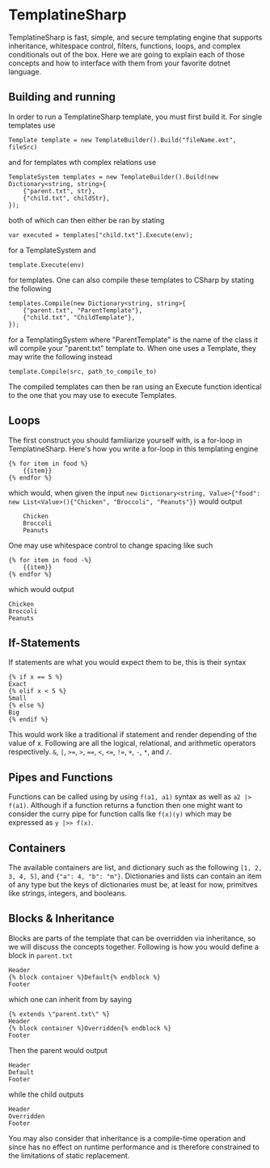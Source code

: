# TemplatineSharp
TemplatineSharp is fast, simple, and secure templating engine that supports inheritance, whitespace control, filters, functions, loops, and complex conditionals out of the box. Here we are going to explain each of those concepts and how to interface with them from your favorite dotnet language.

## Building and running
In order to run a TemplatineSharp template, you must first build it. For single templates use
```
Template template = new TemplateBuilder().Build("fileName.ext", fileSrc)
```
and for templates wth complex relations use
```
TemplateSystem templates = new TemplateBuilder().Build(new Dictionary<string, string>{
    {"parent.txt", str},
    {"child.txt", childStr},
});
```
both of which can then either be ran by stating
```
var executed = templates["child.txt"].Execute(env);
```
for a TemplateSystem and
```
template.Execute(env)
```
for templates. One can also compile these templates to CSharp by stating the following
```
templates.Compile(new Dictionary<string, string>{
    {"parent.txt", "ParentTemplate"},
    {"child.txt", "ChildTemplate"},
});
```
for a TemplatingSystem where "ParentTemplate" is the name of the class it wll compile your "parent.txt" template to. When one uses a Template, they may write the following instead
```
template.Compile(src, path_to_compile_to)
```
The compiled templates can then be ran using an Execute function identical to the one that you may use to execute Templates.

## Loops
The first construct you should familiarize yourself with, is a for-loop in TemplatineSharp. Here's how you write a for-loop in this templating engine
```
{% for item in food %}
    {{item}}
{% endfor %}
```
which would, when given the input `new Dictionary<string, Value>{"food": new List<Value>(){"Chicken", "Broccoli", "Peanuts"}}` would output
```
    Chicken
    Broccoli
    Peanuts
```
One may use whitespace control to change spacing like such
```
{% for item in food -%}
    {{item}}
{% endfor %}
```
which would output
```
Chicken
Broccoli
Peanuts
```

## If-Statements
If statements are what you would expect them to be, this is their syntax
```
{% if x == 5 %}
Exact
{% elif x < 5 %}
Small
{% else %}
Big
{% endif %}
```
This would work like a traditional if statement and render depending of the value of x. Following are all the logical, relational, and arithmetic operators respectively. `&`, `|`, `>=`, `>`, `==`, `<`, `<=`, `!=`, `+`, `-`, `*`, and `/`.

## Pipes and Functions
Functions can be called using by using `f(a1, a1)` syntax as well as `a2 |> f(a1)`. Although if a function returns a function then one might want to consider the curry pipe for function calls lke `f(x)(y)` which may be expressed as `y |>> f(x)`.

## Containers
The available containers are list, and dictionary such as the following `[1, 2, 3, 4, 5]`, and `{"a": 4, "b": "m"}`. Dictionaries and lists can contain an item of any type but the keys of dictionaries must be, at least for now, primitves like strings, integers, and booleans.

## Blocks & Inheritance
Blocks are parts of the template that can be overridden via inheritance, so we will discuss the concepts together. Following is how you would define a block in `parent.txt`
```
Header
{% block container %}Default{% endblock %}
Footer
```
which one can inherit from by saying
```
{% extends \"parent.txt\" %}
Header
{% block container %}Overridden{% endblock %}
Footer
```
Then the parent would output
```
Header
Default
Footer
```
while the child outputs
```
Header
Overridden
Footer
```
You may also consider that inheritance is a compile-time operation and since has no effect on runtime performance and is therefore constrained to the limitations of static replacement.